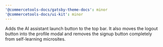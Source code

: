 ```yaml
---
'@commercetools-docs/gatsby-theme-docs': minor
'@commercetools-docs/ui-kit': minor
---
```


Adds the AI assistant launch button to the top bar. It also moves the logout button into the profile modal and removes the signup button completely from self-learning microsites.
